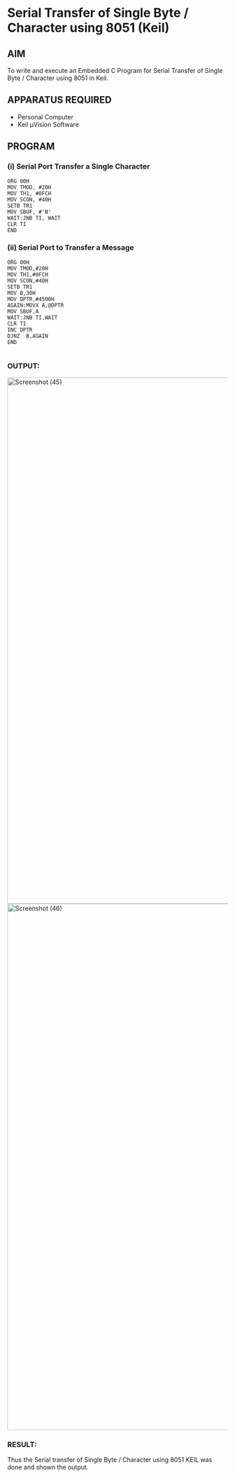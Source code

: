 
# Serial Transfer of Single Byte / Character using 8051 (Keil)

## AIM
To write and execute an Embedded C Program for Serial Transfer of Single Byte / Character using 8051 in Keil.

## APPARATUS REQUIRED
- Personal Computer  
- Keil µVision Software  

## PROGRAM

### (i) Serial Port Transfer a Single Character

```
ORG 00H 
MOV TMOD, #20H 
MOV TH1, #0FCH 
MOV SCON, #40H 
SETB TR1 
MOV SBUF, #'B'
WAIT:JNB TI, WAIT
CLR TI 
END

```
### (ii) Serial Port to Transfer a Message

```
ORG 00H
MOV TMOD,#20H
MOV TH1,#0FCH
MOV SCON,#40H
SETB TR1
MOV B,30H
MOV DPTR,#4500H
AGAIN:MOVX A,@DPTR
MOV SBUF,A
WAIT:JNB TI,WAIT
CLR TI
INC DPTR
DJNZ  B,AGAIN
END


```

### OUTPUT:
<img width="1920" height="1200" alt="Screenshot (45)" src="https://github.com/user-attachments/assets/e9001d89-6d01-48ae-b896-62e7f2356cd4" />
<img width="1920" height="1200" alt="Screenshot (46)" src="https://github.com/user-attachments/assets/9d84c568-c09b-42c8-af23-fdef22521557" />

### RESULT:
Thus the Serial transfer of Single Byte / Character using 8051 KEIL was done and shown the output.
